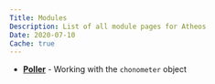 ```yaml
---
Title: Modules
Description: List of all module pages for Atheos
Date: 2020-07-10
Cache: true
---
```

* **[Poller](/docs/api/modules/chonometer)** - Working with the `chonometer` object